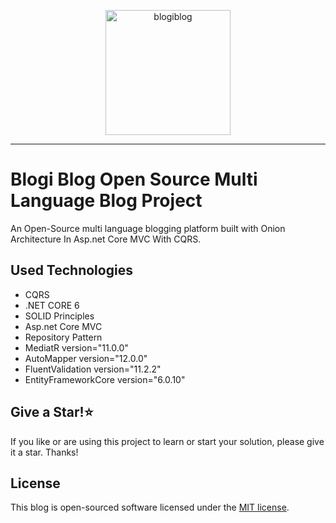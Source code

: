 <p align="center">
<img src="https://raw.githubusercontent.com/ademguney/BlogiBlog-MVC/main/BlogiBlogArchitecture/src/blogiBlog/Presentation/Blogi.Dashboard/wwwroot/favicon.png" width="200" alt="blogiblog">
</p>
<hr>


# Blogi Blog Open Source Multi Language Blog Project
An Open-Source multi language blogging platform built with Onion Architecture In Asp.net Core MVC With CQRS.

## Used Technologies
<ul>
  
  <li>CQRS</li>
  <li>.NET CORE 6</li>     
  <li>SOLID Principles</li>
  <li>Asp.net Core MVC</li>
  <li>Repository Pattern</li>
  <li>MediatR version="11.0.0"</li>
  <li>AutoMapper version="12.0.0"</li>
  <li>FluentValidation version="11.2.2"</li>
  <li>EntityFrameworkCore version="6.0.10"</li>
</ul>

## Give a Star!:star:
If you like or are using this project to learn or start your solution, please give it a star. Thanks!

## License

This blog is open-sourced software licensed under the [MIT license](http://opensource.org/licenses/MIT).
